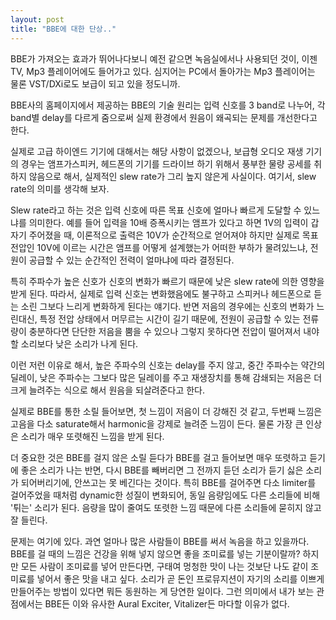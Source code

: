```yaml
---
layout: post
title: "BBE에 대한 단상.."
---
```


BBE가 가져오는 효과가 뛰어나다보니 예전 같으면 녹음실에서나 사용되던 것이, 이젠 TV, Mp3 플레이어에도 들어가고 있다. 심지어는 PC에서 돌아가는 Mp3 플레이어는 물론 VST/DXi로도 보급이 되고 있을 정도니까.

BBE사의 홈페이지에서 제공하는 BBE의 기술 원리는 입력 신호를 3 band로 나누어, 각 band별 delay를 다르게 줌으로써 실제 환경에서 원음이 왜곡되는 문제를 개선한다고 한다.

실제로 고급 하이엔드 기기에 대해서는 해당 사항이 없겠으나, 보급형 오디오 재생 기기의 경우는 앰프가스피커, 헤드폰의 기기를 드라이브 하기 위해서 풍부한 물량 공세를 취하지 않음으로 해서, 실제적인 slew rate가 그리 높지 않은게 사실이다. 여기서, slew rate의 의미를 생각해 보자.

Slew rate라고 하는 것은 입력 신호에 따른 목표 신호에 얼마나 빠르게 도달할 수 있느냐를 의미한다. 예를 들어 입력을 10배 증폭시키는 앰프가 있다고 하면 1V의 입력이 갑자기 주어졌을 때, 이론적으로 출력은 10V가 순간적으로 얻어져야 하지만 실제로 목표 전압인 10V에 이르는 시간은 앰프를 어떻게 설계했는가 어떠한 부하가 물려있느냐, 전원이 공급할 수 있는 순간적인 전력이 얼마냐에 따라 결정된다.

특히 주파수가 높은 신호가 신호의 변화가 빠르기 때문에 낮은 slew rate에 의한 영향을 받게 된다. 따라서, 실제로 입력 신호는 변화했음에도 불구하고 스피커나 헤드폰으로 듣는 소린 그보다 느리게 변화하게 된다는 얘기다. 반면 저음의 경우에는 신호의 변화가 느린대신, 특정 전압 상태에서 머무르는 시간이 길기 때문에, 전원이 공급할 수 있는 전류량이 충분하다면 단단한 저음을 뿜을 수 있으나 그렇지 못하다면 전압이 떨어져서 내야 할 소리보다 낮은 소리가 나게 된다.

이런 저런 이유로 해서, 높은 주파수의 신호는 delay를 주지 않고, 중간 주파수는 약간의 딜레이, 낮은 주파수는 그보다 많은 딜레이를 주고 재생장치를 통해 감쇄되는 저음은 더 크게 늘려주는 식으로 해서 원음을 되살려준다고 한다.

실제로 BBE를 통한 소릴 들어보면, 첫 느낌이 저음이 더 강해진 것 같고, 두번째 느낌은 고음을 다소 saturate해서 harmonic을 강제로 늘려준 느낌이 든다. 물론 가장 큰 인상은 소리가 매우 또렷해진 느낌을 받게 된다. 

더 중요한 것은 BBE를 걸지 않은 소릴 듣다가 BBE를 걸고 들어보면 매우 또렷하고 듣기에 좋은 소리가 나는 반면, 다시 BBE를 빼버리면 그 전까지 듣던 소리가 듣기 싫은 소리가 되어버리기에, 안쓰고는 못 베긴다는 것이다. 특히 BBE를 걸어주면 다소 limiter를 걸어주었을 때처럼 dynamic한 성질이 변화되어, 동일 음량임에도 다른 소리들에 비해 '튀는' 소리가 된다. 음량을 많이 줄여도 또렷한 느낌 때문에 다른 소리들에 묻히지 않고 잘 들린다.

문제는 여기에 있다. 과연 얼마나 많은 사람들이 BBE를 써서 녹음을 하고 있을까다. BBE를 걸 때의 느낌은 건강을 위해 넣지 않으면 좋을 조미료를 넣는 기분이랄까? 하지만 모든 사람이 조미료를 넣어 만든다면, 구태여 멍청한 맛이 나는 것보단 나도 같이 조미료를 넣어서 좋은 맛을 내고 싶다. 소리가 곧 돈인 프로뮤지션이 자기의 소리를 이쁘게 만들어주는 방법이 있다면 뭐든 동원하는 게 당연한 일이다. 그런 의미에서 내가 보는 관점에서는 BBE든 이와 유사한 Aural Exciter, Vitalizer든 마다할 이유가 없다.


